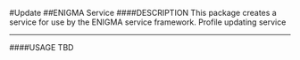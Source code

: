 #Update
##ENIGMA Service
####DESCRIPTION
This package creates a service for use by the ENIGMA service framework.
Profile updating service
___
####USAGE
TBD
